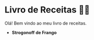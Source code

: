 # Livro de Receitas :man_cook:

Olá! Bem vindo ao meu livro de receitas.

- **Strogonoff de Frango**



